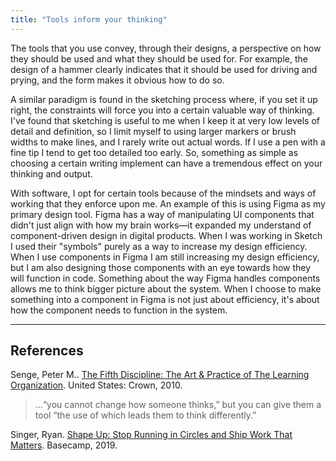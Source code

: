 ```yaml
---
title: "Tools inform your thinking"
---
```


The tools that you use convey, through their designs, a perspective on how they should be used and what they should be used for. For example, the design of a hammer clearly indicates that it should be used for driving and prying, and the form makes it obvious how to do so.

A similar paradigm is found in the sketching process where, if you set it up right, the constraints will force you into a certain valuable way of thinking. I've found that sketching is useful to me when I keep it at very low levels of detail and definition, so I limit myself to using larger markers or brush widths to make lines, and I rarely write out actual words. If I use a pen with a fine tip I tend to get too detailed too early. So, something as simple as choosing a certain writing implement can have a tremendous effect on your thinking and output.

With software, I opt for certain tools because of the mindsets and ways of working that they enforce upon me. An example of this is using Figma as my primary design tool. Figma has a way of manipulating UI components that didn't just align with how my brain works—it expanded my understand of component-driven design in digital products. When I was working in Sketch I used their "symbols" purely as a way to increase my design efficiency. When I use components in Figma I am still increasing my design efficiency, but I am also designing those components with an eye towards how they will function in code. Something about the way Figma handles components allows me to think bigger picture about the system. When I choose to make something into a component in Figma is not just about efficiency, it's about how the component needs to function in the system.

---

## References

Senge, Peter M.. [The Fifth Discipline: The Art & Practice of The Learning Organization](https://www.amazon.com/Fifth-Discipline-Practice-Learning-Organization/dp/0385517254). United States: Crown, 2010.

> ...“you cannot change how someone thinks,” but you can give them a tool “the use of which leads them to think differently.”

Singer, Ryan. [Shape Up: Stop Running in Circles and Ship Work That Matters](https://basecamp.com/shapeup/1.3-chapter-04#fat-marker-sketches). Basecamp, 2019.